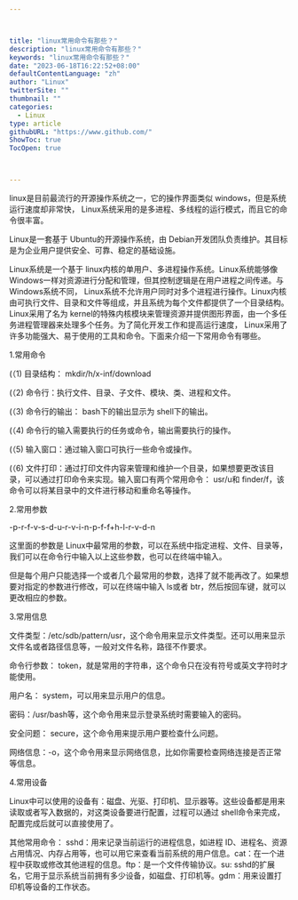 ```yaml
---



title: "linux常用命令有那些？"
description: "linux常用命令有那些？"
keywords: "linux常用命令有那些？"
date: "2023-06-18T16:22:52+08:00"
defaultContentLanguage: "zh"
author: "Linux"
twitterSite: ""
thumbnail: ""
categories:
  - Linux
type: article
githubURL: "https://www.github.com/"
ShowToc: true
TocOpen: true



---
```


linux是目前最流行的开源操作系统之一，它的操作界面类似 windows，但是系统运行速度却非常快， Linux系统采用的是多进程、多线程的运行模式，而且它的命令很丰富。

Linux是一套基于 Ubuntu的开源操作系统，由 Debian开发团队负责维护。其目标是为企业用户提供安全、可靠、稳定的基础设施。

Linux系统是一个基于 linux内核的单用户、多进程操作系统。Linux系统能够像 Windows一样对资源进行分配和管理，但其控制逻辑是在用户进程之间传递。与 Windows系统不同， Linux系统不允许用户同时对多个进程进行操作。Linux内核由可执行文件、目录和文件等组成，并且系统为每个文件都提供了一个目录结构。Linux采用了名为 kernel的特殊内核模块来管理资源并提供图形界面，由一个多任务进程管理器来处理多个任务。为了简化开发工作和提高运行速度， Linux采用了许多功能强大、易于使用的工具和命令。下面来介绍一下常用命令有哪些。

1.常用命令

(（1) 目录结构： mkdir/h/x-inf/download

(（2) 命令行：执行文件、目录、子文件、模块、类、进程和文件。

(（3) 命令行的输出： bash下的输出显示为 shell下的输出。

(（4) 命令行的输入需要执行的任务或命令，输出需要执行的操作。

(（5) 输入窗口：通过输入窗口可执行一些命令或操作。

(（6) 文件打印：通过打印文件内容来管理和维护一个目录，如果想要更改该目录，可以通过打印命令来实现。输入窗口有两个常用命令： usr/u和 finder/f，该命令可以将某目录中的文件进行移动和重命名等操作。

2.常用参数

-p-r-f-v-s-d-u-r-v-i-n-p-f-f+h-l-r-v-d-n

这里面的参数是 Linux中最常用的参数，可以在系统中指定进程、文件、目录等，我们可以在命令行中输入以上这些参数，也可以在终端中输入。

但是每个用户只能选择一个或者几个最常用的参数，选择了就不能再改了。如果想要对指定的参数进行修改，可以在终端中输入 ls或者 btr，然后按回车键，就可以更改相应的参数。

3.常用信息

文件类型：/etc/sdb/pattern/usr，这个命令用来显示文件类型。还可以用来显示文件名或者路径信息等，一般对文件名称，路径不作要求。

命令行参数： token，就是常用的字符串，这个命令只在没有符号或英文字符时才能使用。

用户名： system，可以用来显示用户的信息。

密码：/usr/bash等，这个命令用来显示登录系统时需要输入的密码。

安全问题： secure，这个命令用来提示用户要检查什么问题。

网络信息：-o，这个命令用来显示网络信息，比如你需要检查网络连接是否正常等信息。

4.常用设备

Linux中可以使用的设备有：磁盘、光驱、打印机、显示器等。这些设备都是用来读取或者写入数据的，对这类设备要进行配置，过程可以通过 shell命令来完成，配置完成后就可以直接使用了。

其他常用命令： sshd：用来记录当前运行的进程信息，如进程 ID、进程名、资源占用情况、内存占用等，也可以用它来查看当前系统的用户信息。cat：在一个进程中获取或修改其他进程的信息。ftp：是一个文件传输协议。su: sshd的扩展名，它用于显示系统当前拥有多少设备，如磁盘、打印机等。gdm：用来设置打印机等设备的工作状态。